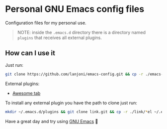 # Personal GNU Emacs config files

Configuration files for my personal use.

> NOTE: inside the `.emacs.d` directory there is a directory named `plugins` that receives all external plugins.

## How can I use it

Just run:

```sh
git clone https://github.com/lanjoni/emacs-config.git && cp -r ./emacs-config/*.el ~/.emacs.d/ && rm -rf emacs-config
```

External plugins:
- [Awesome tab](https://github.com/manateelazycat/awesome-tab)

To install any external plugin you have the path to clone just run:

```sh
mkdir ~/.emacs.d/plugins && git clone link.git && cp -r ./link/*el ~/.emacs.d/plugins/ && rm -rf link
```

Have a great day and try using [GNU Emacs](https://www.gnu.org/software/emacs/) 🍺
